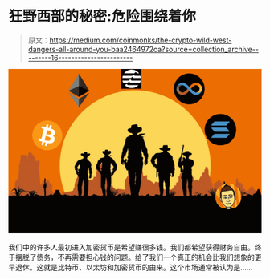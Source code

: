 # 狂野西部的秘密:危险围绕着你

> 原文：<https://medium.com/coinmonks/the-crypto-wild-west-dangers-all-around-you-baa2464972ca?source=collection_archive---------16----------------------->

![](img/b18b73765323bad513354999f8ed8cb4.png)

我们中的许多人最初进入加密货币是希望赚很多钱。我们都希望获得财务自由。终于摆脱了债务，不再需要担心钱的问题。给了我们一个真正的机会比我们想象的更早退休。这就是比特币、以太坊和加密货币的由来。这个市场通常被认为是……